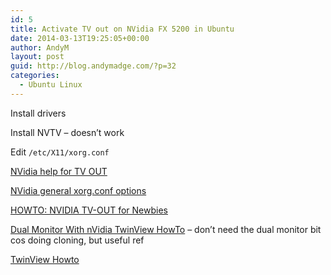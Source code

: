 ```yaml
---
id: 5
title: Activate TV out on NVidia FX 5200 in Ubuntu
date: 2014-03-13T19:25:05+00:00
author: AndyM
layout: post
guid: http://blog.andymadge.com/?p=32
categories:
  - Ubuntu Linux
---
```

Install drivers

Install NVTV &#8211; doesn&#8217;t work

Edit `/etc/X11/xorg.conf`

[NVidia help for TV OUT](http://download.nvidia.com/solaris/1.0-8762/README/appendix-h.html)

[NVidia general xorg.conf options](http://download.nvidia.com/solaris/1.0-8762/README/appendix-d.html)

[HOWTO: NVIDIA TV-OUT for Newbies](http://www.ubuntuforums.org/showthread.php?t=98456&highlight=nvtv)

[Dual Monitor With nVidia TwinView HowTo](http://www.ubuntuforums.org/showthread.php?p=1773584) &#8211; don&#8217;t need the dual monitor bit cos doing cloning, but useful ref

[TwinView Howto](http://www.ublug.org/ubuntu/twinview/twinview-howto-breezy.html)
